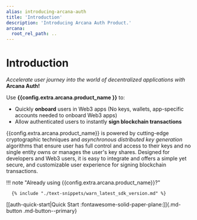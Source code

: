 ```yaml
---
alias: introducing-arcana-auth
title: 'Introduction'
description: 'Introducing Arcana Auth Product.'
arcana:
  root_rel_path: ..
---
```


# Introduction

*Accelerate user journey into the world of decentralized applications with* **Arcana Auth!**

Use **{{config.extra.arcana.product_name }}** to:

* Quickly **onboard** users in Web3 apps (No keys, wallets, app-specific accounts needed to onboard Web3 apps)
* Allow authenticated users to instantly **sign blockchain transactions**

{{config.extra.arcana.product_name}} is powered by cutting-edge cryptographic techniques and _asynchronous distributed key generation_ algorithms that ensure user has full control and access to their keys and no single entity owns or manages the user's key shares. Designed for developers and Web3 users, it is easy to integrate and offers a simple yet secure, and customizable user experience for signing blockchain transactions.

!!! note "Already using {{config.extra.arcana.product_name}}?"

      {% include "./text-snippets/warn_latest_sdk_version.md" %}

[[auth-quick-start|Quick Start :fontawesome-solid-paper-plane:]]{.md-button .md-button--primary}